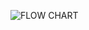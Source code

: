 ![FLOW CHART](https://user-images.githubusercontent.com/98878326/163712321-830dac95-9291-441b-acef-5fc886aec653.png)
